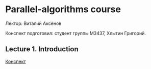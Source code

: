 # Parallel-algorithms course

Лектор: Виталий Аксёнов

Конспект подготовил: студент группы М3437, Хлытин Григорий.

## Lecture 1. Introduction

[Конспект](https://github.com/grifguitar/parallel-algorithms/blob/main/main.ipynb)

